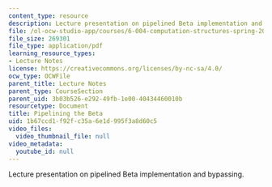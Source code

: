 ```yaml
---
content_type: resource
description: Lecture presentation on pipelined Beta implementation and bypassing.
file: /ol-ocw-studio-app/courses/6-004-computation-structures-spring-2009/1b67ccd1f92fc35a6e1d995f3a8d60c5_MIT6_004s09_lec22.pdf
file_size: 269301
file_type: application/pdf
learning_resource_types:
- Lecture Notes
license: https://creativecommons.org/licenses/by-nc-sa/4.0/
ocw_type: OCWFile
parent_title: Lecture Notes
parent_type: CourseSection
parent_uid: 3b03b526-e292-49fb-1e00-40434460010b
resourcetype: Document
title: Pipelining the Beta
uid: 1b67ccd1-f92f-c35a-6e1d-995f3a8d60c5
video_files:
  video_thumbnail_file: null
video_metadata:
  youtube_id: null
---
```

Lecture presentation on pipelined Beta implementation and bypassing.